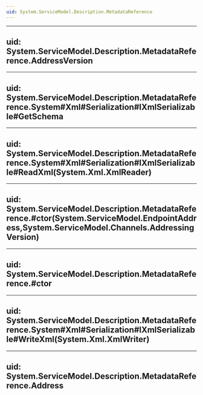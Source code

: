 ```yaml
---
uid: System.ServiceModel.Description.MetadataReference
---
```


---
uid: System.ServiceModel.Description.MetadataReference.AddressVersion
---

---
uid: System.ServiceModel.Description.MetadataReference.System#Xml#Serialization#IXmlSerializable#GetSchema
---

---
uid: System.ServiceModel.Description.MetadataReference.System#Xml#Serialization#IXmlSerializable#ReadXml(System.Xml.XmlReader)
---

---
uid: System.ServiceModel.Description.MetadataReference.#ctor(System.ServiceModel.EndpointAddress,System.ServiceModel.Channels.AddressingVersion)
---

---
uid: System.ServiceModel.Description.MetadataReference.#ctor
---

---
uid: System.ServiceModel.Description.MetadataReference.System#Xml#Serialization#IXmlSerializable#WriteXml(System.Xml.XmlWriter)
---

---
uid: System.ServiceModel.Description.MetadataReference.Address
---
